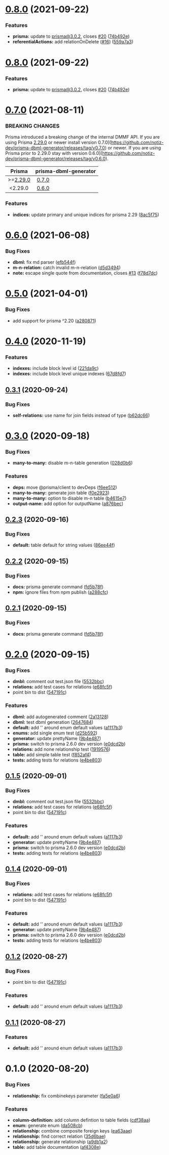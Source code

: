 # [0.8.0](https://github.com/notiz-dev/prisma-dbml-generator/compare/v0.7.0...v0.8.0) (2021-09-22)


### Features

* **prisma:** update to prisma@3.0.2, closes [#20](https://github.com/notiz-dev/prisma-dbml-generator/issues/20) ([74b492e](https://github.com/notiz-dev/prisma-dbml-generator/commit/74b492e377b6b5c2bfa2022fb5f0a3ddf3de0009))
* **referentialActions:** add relationOnDelete ([#16](https://github.com/notiz-dev/prisma-dbml-generator/issues/16)) ([559a7a3](https://github.com/notiz-dev/prisma-dbml-generator/commit/559a7a3ee9cd792a5921bce80fb80a74a8c173c1))



# [0.8.0](https://github.com/notiz-dev/prisma-dbml-generator/compare/v0.7.0...v0.8.0) (2021-09-22)


### Features

* **prisma:** update to prisma@3.0.2, closes [#20](https://github.com/notiz-dev/prisma-dbml-generator/issues/20) ([74b492e](https://github.com/notiz-dev/prisma-dbml-generator/commit/74b492e377b6b5c2bfa2022fb5f0a3ddf3de0009))



# [0.7.0](https://github.com/notiz-dev/prisma-dbml-generator/compare/v0.6.0...v0.7.0) (2021-08-11)

### BREAKING CHANGES

Prisma introduced a breaking change of the internal DMMF API. If you are using Prisma [2.29.0](https://github.com/prisma/prisma/releases/tag/2.29.0) or newer install version 0.7.0](https://github.com/notiz-dev/prisma-dbml-generator/releases/tag/v0.7.0) or newer. If you are using Prisma prior to 2.29.0 stay with version 0.6.0](https://github.com/notiz-dev/prisma-dbml-generator/releases/tag/v0.6.0).

| Prisma                                                           | prisma-dbml-generator                                                            |
| ---------------------------------------------------------------- | -------------------------------------------------------------------------------- |
| >=[2.29.0](https://github.com/prisma/prisma/releases/tag/2.29.0) |  [0.7.0](https://github.com/notiz-dev/prisma-dbml-generator/releases/tag/v0.7.0) |
|  <2.29.0                                                         |  [0.6.0](https://github.com/notiz-dev/prisma-dbml-generator/releases/tag/v0.6.0) |

### Features

- **indices:** update primary and unique indices for prisma 2.29 ([8ac5f75](https://github.com/notiz-dev/prisma-dbml-generator/commit/8ac5f7578df1cb8fb22d9f9c3eaec7f6529f1ae0))

# [0.6.0](https://github.com/notiz-dev/prisma-dbml-generator/compare/v0.6.0-dev.0...v0.6.0) (2021-06-08)

### Bug Fixes

- **dbml:** fix md parser ([efb544f](https://github.com/notiz-dev/prisma-dbml-generator/commit/efb544f88cc0a8505538fdb52702d51a7c1518f0))
- **m-n-relation:** catch invalid m-n-relation ([d5d3494](https://github.com/notiz-dev/prisma-dbml-generator/commit/d5d349423cbf54ebff8778c9cb69da2813ecf867))
- **note:** escape single quote from documentation, closes [#13](https://github.com/notiz-dev/prisma-dbml-generator/issues/13) ([f78d7dc](https://github.com/notiz-dev/prisma-dbml-generator/commit/f78d7dcd7ad447f376a757d8fa4a767bf837e7ae))

# [0.5.0](https://github.com/notiz-dev/prisma-dbml-generator/compare/v0.4.0...v0.5.0) (2021-04-01)

### Bug Fixes

- add support for prisma ^2.20 ([a280871](https://github.com/notiz-dev/prisma-dbml-generator/commit/a28087125132fde148d5bcebdb836dcff000d5c7))

# [0.4.0](https://github.com/notiz-dev/prisma-dbml-generator/compare/v0.3.1...v0.4.0) (2020-11-19)

### Features

- **indexes:** include block level id ([221da9c](https://github.com/notiz-dev/prisma-dbml-generator/commit/221da9c27f44e3e07ff391ee56a88f21a71360b4))
- **indexes:** include block level unique indexes ([67d8fd7](https://github.com/notiz-dev/prisma-dbml-generator/commit/67d8fd7585ef1194f6e1a70b8b1589bea7dabe9c))

## [0.3.1](https://github.com/notiz-dev/prisma-dbml-generator/compare/v0.3.0...v0.3.1) (2020-09-24)

### Bug Fixes

- **self-relations:** use name for join fields instead of type ([b62dc66](https://github.com/notiz-dev/prisma-dbml-generator/commit/b62dc669d9d04c51058d7c109cc0c71e5c65b245))

# [0.3.0](https://github.com/notiz-dev/prisma-dbml-generator/compare/v0.2.3...v0.3.0) (2020-09-18)

### Bug Fixes

- **many-to-many:** disable m-n-table generation ([028d0b6](https://github.com/notiz-dev/prisma-dbml-generator/commit/028d0b6108e11a6d0e5cc8a2f8569fba1682a850))

### Features

- **deps:** move @prisma/client to devDeps ([f6ee512](https://github.com/notiz-dev/prisma-dbml-generator/commit/f6ee51211fa78c8d1d851464a6806b0f55f43951))
- **many-to-many:** generate join table ([f0e2923](https://github.com/notiz-dev/prisma-dbml-generator/commit/f0e29236d712f0bb848bb46d4e9e9c44c101284b))
- **many-to-many:** option to disable m-n table ([b4615e7](https://github.com/notiz-dev/prisma-dbml-generator/commit/b4615e788f6cb1ffdc1e3296dac0823eb23fde2e))
- **output-name:** add option for outputName ([a876bec](https://github.com/notiz-dev/prisma-dbml-generator/commit/a876bec62cf7b28fedb96125e179f8b9d550932d))

## [0.2.3](https://github.com/notiz-dev/prisma-dbml-generator/compare/v0.2.2...v0.2.3) (2020-09-16)

### Bug Fixes

- **default:** table default for string values ([86ee44f](https://github.com/notiz-dev/prisma-dbml-generator/commit/86ee44fa07bf0b5e2eba050afa22f8a13b3a2ee3))

## [0.2.2](https://github.com/notiz-dev/prisma-dbml-generator/compare/v0.2.0...v0.2.2) (2020-09-15)

### Bug Fixes

- **docs:** prisma generate command ([fd5b78f](https://github.com/notiz-dev/prisma-dbml-generator/commit/fd5b78fb1b893a79b3e05306a8e846564140df01))
- **npm:** ignore files from npm publish ([a288cfc](https://github.com/notiz-dev/prisma-dbml-generator/commit/a288cfce816c7de6e93f0e3673d6399572c4e921))

## [0.2.1](https://github.com/notiz-dev/prisma-dbml-generator/compare/v0.2.0...v0.2.1) (2020-09-15)

### Bug Fixes

- **docs:** prisma generate command ([fd5b78f](https://github.com/notiz-dev/prisma-dbml-generator/commit/fd5b78fb1b893a79b3e05306a8e846564140df01))

# [0.2.0](https://github.com/notiz-dev/prisma-dbml-generator/compare/v0.1.0...v0.2.0) (2020-09-15)

### Bug Fixes

- **dmbl:** comment out test.json file ([5532bbc](https://github.com/notiz-dev/prisma-dbml-generator/commit/5532bbc2fd579f312bf36cdf17f98f5eb48b3d36))
- **relations:** add test cases for relations ([e68fc5f](https://github.com/notiz-dev/prisma-dbml-generator/commit/e68fc5ff36061d4431ce8156b3905cba1c2525e0))
- point bin to dist ([547191c](https://github.com/notiz-dev/prisma-dbml-generator/commit/547191c4253f5c06dd5b82fa9fb49884feb29c10))

### Features

- **dbml:** add autogenerated comment ([2a13128](https://github.com/notiz-dev/prisma-dbml-generator/commit/2a1312848cc8771bd789de576e420c70038e23c8))
- **dbml:** test dbml generation ([2647684](https://github.com/notiz-dev/prisma-dbml-generator/commit/264768451ef41b5449bebabf645793ad1236b20f))
- **default:** add '' around enum default values ([a1117b3](https://github.com/notiz-dev/prisma-dbml-generator/commit/a1117b3f81d0ca7fdc7a3d8f403eccd6676f3676))
- **enums:** add single enum test ([d25b592](https://github.com/notiz-dev/prisma-dbml-generator/commit/d25b592b6e9ea41bb12d7e68502bbc9dea1825d6))
- **generator:** update prettyName ([9b4e487](https://github.com/notiz-dev/prisma-dbml-generator/commit/9b4e487b66a9a00624ca3c3dda1e76d0327648c2))
- **prisma:** switch to prisma 2.6.0 dev version ([e0dcd2b](https://github.com/notiz-dev/prisma-dbml-generator/commit/e0dcd2b39ab945a48af98c83105c39bd81d9dfbd))
- **relations:** add none relationship test ([1919576](https://github.com/notiz-dev/prisma-dbml-generator/commit/191957665e4c26f10d14ad0bd13b148879aa5d70))
- **table:** add simple table test ([f852af4](https://github.com/notiz-dev/prisma-dbml-generator/commit/f852af497fd43d153e02db033fab4a77a770d56f))
- **tests:** adding tests for relations ([e4be803](https://github.com/notiz-dev/prisma-dbml-generator/commit/e4be8037d852a1c32dea0ee62aede1a19ee53ef4))

## [0.1.5](https://github.com/notiz-dev/prisma-dbml-generator/compare/v0.1.0...v0.1.5) (2020-09-01)

### Bug Fixes

- **dmbl:** comment out test.json file ([5532bbc](https://github.com/notiz-dev/prisma-dbml-generator/commit/5532bbc2fd579f312bf36cdf17f98f5eb48b3d36))
- **relations:** add test cases for relations ([e68fc5f](https://github.com/notiz-dev/prisma-dbml-generator/commit/e68fc5ff36061d4431ce8156b3905cba1c2525e0))
- point bin to dist ([547191c](https://github.com/notiz-dev/prisma-dbml-generator/commit/547191c4253f5c06dd5b82fa9fb49884feb29c10))

### Features

- **default:** add '' around enum default values ([a1117b3](https://github.com/notiz-dev/prisma-dbml-generator/commit/a1117b3f81d0ca7fdc7a3d8f403eccd6676f3676))
- **generator:** update prettyName ([9b4e487](https://github.com/notiz-dev/prisma-dbml-generator/commit/9b4e487b66a9a00624ca3c3dda1e76d0327648c2))
- **prisma:** switch to prisma 2.6.0 dev version ([e0dcd2b](https://github.com/notiz-dev/prisma-dbml-generator/commit/e0dcd2b39ab945a48af98c83105c39bd81d9dfbd))
- **tests:** adding tests for relations ([e4be803](https://github.com/notiz-dev/prisma-dbml-generator/commit/e4be8037d852a1c32dea0ee62aede1a19ee53ef4))

## [0.1.4](https://github.com/notiz-dev/prisma-dbml-generator/compare/v0.1.0...v0.1.4) (2020-09-01)

### Bug Fixes

- **relations:** add test cases for relations ([e68fc5f](https://github.com/notiz-dev/prisma-dbml-generator/commit/e68fc5ff36061d4431ce8156b3905cba1c2525e0))
- point bin to dist ([547191c](https://github.com/notiz-dev/prisma-dbml-generator/commit/547191c4253f5c06dd5b82fa9fb49884feb29c10))

### Features

- **default:** add '' around enum default values ([a1117b3](https://github.com/notiz-dev/prisma-dbml-generator/commit/a1117b3f81d0ca7fdc7a3d8f403eccd6676f3676))
- **generator:** update prettyName ([9b4e487](https://github.com/notiz-dev/prisma-dbml-generator/commit/9b4e487b66a9a00624ca3c3dda1e76d0327648c2))
- **prisma:** switch to prisma 2.6.0 dev version ([e0dcd2b](https://github.com/notiz-dev/prisma-dbml-generator/commit/e0dcd2b39ab945a48af98c83105c39bd81d9dfbd))
- **tests:** adding tests for relations ([e4be803](https://github.com/notiz-dev/prisma-dbml-generator/commit/e4be8037d852a1c32dea0ee62aede1a19ee53ef4))

## [0.1.2](https://github.com/notiz-dev/prisma-dbml-generator/compare/v0.1.0...v0.1.2) (2020-08-27)

### Bug Fixes

- point bin to dist ([547191c](https://github.com/notiz-dev/prisma-dbml-generator/commit/547191c4253f5c06dd5b82fa9fb49884feb29c10))

### Features

- **default:** add '' around enum default values ([a1117b3](https://github.com/notiz-dev/prisma-dbml-generator/commit/a1117b3f81d0ca7fdc7a3d8f403eccd6676f3676))

## [0.1.1](https://github.com/notiz-dev/prisma-dbml-generator/compare/v0.1.0...v0.1.1) (2020-08-27)

### Features

- **default:** add '' around enum default values ([a1117b3](https://github.com/notiz-dev/prisma-dbml-generator/commit/a1117b3f81d0ca7fdc7a3d8f403eccd6676f3676))

# 0.1.0 (2020-08-20)

### Bug Fixes

- **relationship:** fix combinekeys parameter ([fa5e0a6](https://github.com/notiz-dev/prisma-dbml-generator/commit/fa5e0a63869b703aab42313fed79d7a1d8f9b20c))

### Features

- **column-definition:** add column defintion to table fields ([cdf38aa](https://github.com/notiz-dev/prisma-dbml-generator/commit/cdf38aaa00821a099f9cbbfc31954a56ddfa0de0))
- **enum:** generate enum ([da508cb](https://github.com/notiz-dev/prisma-dbml-generator/commit/da508cbf22ee5367839e9486b6752c490f59f2c0))
- **relationship:** combine composite foreign keys ([ea63aae](https://github.com/notiz-dev/prisma-dbml-generator/commit/ea63aaec9b35fa27685d3e3ca1fc55581187aeb5))
- **relationship:** find correct relation ([35d6bae](https://github.com/notiz-dev/prisma-dbml-generator/commit/35d6bae52a9628673adac78f6fc034b666831c7c))
- **relationship:** generate relationship ([a9db1a2](https://github.com/notiz-dev/prisma-dbml-generator/commit/a9db1a2f1f319451f52ee6eec1120ba2ab19cac5))
- **table:** add table documentation ([af4308e](https://github.com/notiz-dev/prisma-dbml-generator/commit/af4308e40c5f5c9653a096fc13cddcc23e166a2a))
